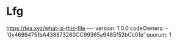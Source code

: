 # Lfg
https://tea.xyz/what-is-this-file --- version: 1.0.0 codeOwners:   - '0x46994751bA438873260CC99365a9485f52bCc01e' quorum: 1
